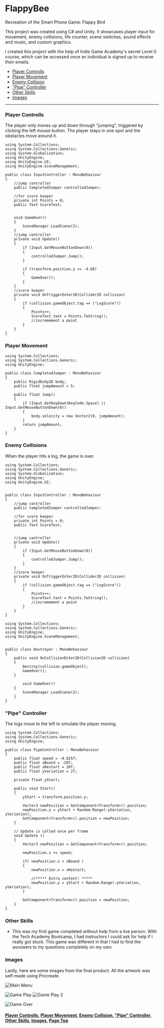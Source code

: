 # FlappyBee
<p id="Page Top">
Recreation of the Smart Phone Game: Flappy Bird

This project was created using C# and Unity. It showcases player input for movement, enemy collisions, life counter, scene switches, sound effects and music, and custom graphics. 

I created this project with the help of Indie Game Academy's secret Level 0 course, which can be accessed once an individual is signed up to receive their emails.

<ul>
<li><a href="#Player Controlls">Player Controlls</a></li>
<li><a href="#Player Movement">Player Movement</a></li>
<li><a href="#Enemy Collision">Enemy Collision</a></li>
<li><a href="#PipeController">"Pipe" Controller</a></li>
<li><a href="#Other Skills">Other Skills</a></li>
<li><a href="#Images">Images</a></li>
 </ul>
 </p>
 
<hr class="dashed">

<p id="Player Controlls">
<h3>Player Controlls</h3>

The player only moves up and down through "jumping", triggered by clicking the left mouse button. The player stays in one spot and the obstacles move around it.

```
using System.Collections;
using System.Collections.Generic;
using System.Globalization;
using UnityEngine;
using UnityEngine.UI;
using UnityEngine.SceneManagement;

public class InputController : MonoBehaviour
{
    //jump controller
    public CompletedJumper controlledJumper;

    //for score keeper
    private int Points = 0;
    public Text ScoreText;


    void GameOver()
    {
        SceneManager.LoadScene(2);
    }
    //jump controller
    private void Update()
    {
        if (Input.GetMouseButtonDown(0))
        {
            controlledJumper.Jump();
        }

        if (transform.position.y <= -4.68)
        {
            GameOver();
        }
    }
    //score keeper
    private void OnTriggerEnter2D(Collider2D collision)
    {
        if (collision.gameObject.tag == ("LogScore"))
        {
            Points++;
            ScoreText.text = Points.ToString();
            //incremement a point
        }
    }
}

```
</p>

<p id="Player Movement">
<h3>Player Movement</h3>
  
```
using System.Collections;
using System.Collections.Generic;
using UnityEngine;

public class CompletedJumper : MonoBehaviour
{
    public Rigidbody2D body;
    public float jumpAmount = 5;

    public float Jump()
    {     
        if (Input.GetKeyDown(KeyCode.Space) || Input.GetMouseButtonDown(0))
        {
            body.velocity = new Vector2(0, jumpAmount);
        }
        return jumpAmount;
    }
}

```
</p>

<p id="Enemy Collisons">
<h3>Enemy Collisions</h3>
When the player hits a log, the game is over.
     
```
using System.Collections;
using System.Collections.Generic;
using System.Globalization;
using UnityEngine;
using UnityEngine.UI;


public class InputController : MonoBehaviour
{
    //jump controller
    public CompletedJumper controlledJumper;

    //for score keeper
    private int Points = 0;
    public Text ScoreText;
   

    //jump controller
    private void Update()
    {
        if (Input.GetMouseButtonDown(0))
        {
            controlledJumper.Jump();
        }
    }
    //score keeper
    private void OnTriggerEnter2D(Collider2D collision)
    {
        if (collision.gameObject.tag == ("LogScore"))
        {
            Points++;
            ScoreText.text = Points.ToString();
            //incremement a point
        }
    }
}
```
```
using System.Collections;
using System.Collections.Generic;
using UnityEngine;
using UnityEngine.SceneManagement;


public class Destroyer : MonoBehaviour 
{
    public void OnCollisionEnter2D(Collision2D collision)
    {
        Destroy(collision.gameObject);
        GameOver();
    }

        void GameOver()
    {
        SceneManager.LoadScene(2);
    }
}

```
</p>
<p id="PipeController">    
<h3>"Pipe" Controller</h3>

The logs move to the left to simulate the player moving.

```
using System.Collections;
using System.Collections.Generic;
using UnityEngine;

public class PipeController : MonoBehaviour 
{
    public float speed = -0.025f;
    public float xBound = -20f;
    public float xRestart = 20f;
    public float yVariation = 2f;

    private float yStart;

    public void Start()
    {
        yStart = transform.position.y;

        Vector3 newPosition = GetComponent<Transform>().position;
        newPosition.y = yStart + Random.Range(-yVariation, yVariation);
        GetComponent<Transform>().position = newPosition;
    }

    // Update is called once per frame
    void Update () 
    {
        Vector3 newPosition = GetComponent<Transform>().position;

        newPosition.x += speed;

        if( newPosition.x < xBound )
        {
            newPosition.x = xRestart;

            //***** Extra content! *****
            newPosition.y = yStart + Random.Range(-yVariation, yVariation);
        }

        GetComponent<Transform>().position = newPosition;
    }
}

```
</p>
<p id="Other Skills">
<h3>Other Skills</h3>
<ul>
<li>This was my first game completed without help from a live person. With the Tech Academy Bootcamp, I had instructors I could ask for help if I really got stuck. This game was different in that I had to find the asnswers to my questions completely on my own.</li>

</ul>

</p>
<p id="Images">
<h3>Images</h3>

Lastly, here are some images from the final product. All the artwork was self-made using Procreate.

![Main Menu](https://github.com/zeeebs/FlappyBee/blob/main/Flappy%20Bee/ReadMeImages/MainMenu.png)

![Game Play](https://github.com/zeeebs/FlappyBee/blob/main/Flappy%20Bee/ReadMeImages/GamePlay.png)
![Game Play 2](https://github.com/zeeebs/FlappyBee/blob/main/Flappy%20Bee/ReadMeImages/GamePlay4.png)

![Game Over](https://github.com/zeeebs/FlappyBee/blob/main/Flappy%20Bee/ReadMeImages/GameOver.png)



  
<h4><a href="#Player Controlls">Player Controlls</a>, <a href="#Player Movement">Player Movement</a>, <a href="#Enemy Collision">Enemy Collision</a>, <a href="#PipeController">"Pipe" Controller</a>, <a href="#Other Skills">Other Skills</a>, <a href="#Images">Images</a>, <a href="#Page Top">Page Top</a></h4>
